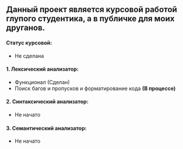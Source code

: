 ## Данный проект является курсовой работой глупого студентика, а в публичке для моих друганов.

#### **Статус курсовой:** 
 - Не сделана
 
#### **1. Лексический анализатор:**
 - Функционал (Сделан)
 - Поиск багов и пропусков и форматирование кода **(В процессе)**
#### **2. Синтаксический анализатор:**
 - Не начато

#### **3. Семантический анализатор:**
 - Не начато

